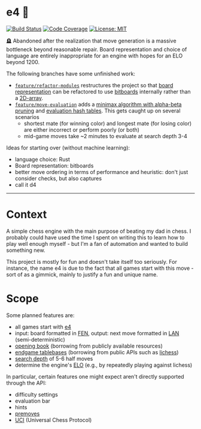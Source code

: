 # e4 :crown:

[![Build Status](https://github.com/lz101010/e4/actions/workflows/gradle.yml/badge.svg?branch=master)](https://github.com/lz101010/e4/actions?query=branch%3Amaster)
[![Code Coverage](https://sonarcloud.io/api/project_badges/measure?project=lz101010_e4&metric=coverage)](https://sonarcloud.io/dashboard?id=lz101010_e4)
[![License: MIT](https://img.shields.io/badge/License-MIT-yellow.svg)](https://opensource.org/licenses/MIT)

🪦 Abandoned after the realization that move generation is a massive bottleneck beyond reasonable repair. Board representation and choice of language are entirely inappropriate for an engine with hopes for an ELO beyond 1200.

The following branches have some unfinished work:
- [`feature/refactor-modules`](https://github.com/lz101010/e4/tree/feature/refactor-modules) restructures the project so that [board representation](https://www.chessprogramming.org/Board_Representation) can be refactored to use [bitboards](https://www.chessprogramming.org/Bitboards) internally rather than a [2D-array](https://www.chessprogramming.org/8x8_Board).
- [`feature/move-evaluation`](https://github.com/lz101010/e4/tree/feature/move-evaluation) adds a [minimax algorithm with alpha-beta pruning](https://www.chessprogramming.org/Alpha-Beta) and [evaluation hash tables](https://www.chessprogramming.org/Evaluation_Hash_Table). This gets caught up on several scenarios
  - shortest mate (for winning color) and longest mate (for losing color) are either incorrect or perform poorly (or both)
  - mid-game moves take ~2 minutes to evaluate at search depth 3-4

Ideas for starting over (without machine learning):
- language choice: Rust
- Board representation: bitboards
- better move ordering in terms of performance and heuristic: don't just consider checks, but also captures
- call it d4

---

# Context

A simple chess engine with the main purpose of beating my dad in chess. I probably could have used the time I spent on writing this to learn how to play well enough myself - but I'm a fan of automation and wanted to build something new.

This project is mostly for fun and doesn't take itself too seriously. For instance, the name e4 is due to the fact that all games start with this move - sort of as a gimmick, mainly to justify a fun and unique name.

# Scope
Some planned features are:
- all games start with [e4](https://en.wikibooks.org/wiki/Chess_Opening_Theory/1._e4)
- input: board formatted in [FEN](https://en.wikipedia.org/wiki/Forsyth%E2%80%93Edwards_Notation), output: next move formatted in [LAN](https://en.wikipedia.org/wiki/Algebraic_notation_(chess)#Long_algebraic_notation) (semi-deterministic)
- [opening book](https://www.chessprogramming.org/Opening_Book) (borrowing from publicly available resources)
- [endgame tablebases](https://www.chessprogramming.org/Endgame_Tablebases) (borrowing from public APIs such as [lichess](https://lichess.org/blog/W3WeMyQAACQAdfAL/7-piece-syzygy-tablebases-are-complete))
- [search depth](https://www.chessprogramming.org/Search) of 5-6 half moves
- determine the engine's [ELO](https://en.wikipedia.org/wiki/Elo_rating_system) (e.g., by repeatedly playing against lichess)

In particular, certain features one might expect aren't directly supported through the API:
- difficulty settings
- evaluation bar
- hints
- [premoves](https://en.wikipedia.org/wiki/Premove)
- [UCI](https://en.wikipedia.org/wiki/Universal_Chess_Interface) (Universal Chess Protocol)
